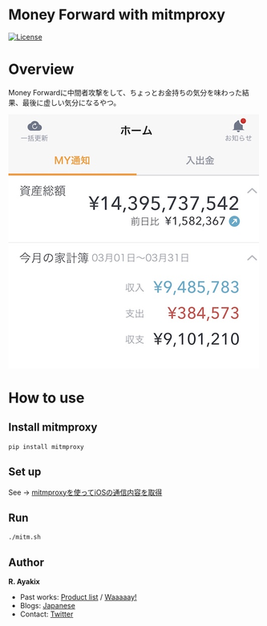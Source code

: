 Money Forward with mitmproxy
===========

[![License](http://img.shields.io/badge/license-MIT-lightgrey.svg?style=flat
)](http://mit-license.org)

# Overview
Money Forwardに中間者攻撃をして、ちょっとお金持ちの気分を味わった結果、最後に虚しい気分になるやつ。

![screen_shot](images/sample.jpg)

# How to use
## Install mitmproxy
```sh
pip install mitmproxy
```

## Set up
See -> [mitmproxyを使ってiOSの通信内容を取得](https://qiita.com/karon9/items/dd314bd70a1dd56aa131)

## Run
```sh
./mitm.sh
```

## Author

**R. Ayakix**

- Past works: [Product list](http://ayakix.com/) / [Waaaaay!](http://waaaaay.com/)
- Blogs: [Japanese](http://blog.ayakix.com/)
- Contact: [Twitter](https://twitter.com/ayakix)
